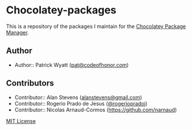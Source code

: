 # Chocolatey-packages

This is a repository of the packages I maintain for the [Chocolatey Package Manager](http://chocolatey.org/).

## Author

- Author:: Patrick Wyatt (pat@codeofhonor.com)

## Contributors

- Contributor:: Alan Stevens (alanstevens@gmail.com)
- Contributor:: Rogerio Prado de Jesus ([@rogeriopradoj](https://github.com/rogeriopradoj))
- Contributor:: Nicolas Arnaud-Cormos (https://github.com/narnaud)

[MIT License](https://github.com/webcoyote/chocolatey-packages/blob/master/LICENSE.md)
